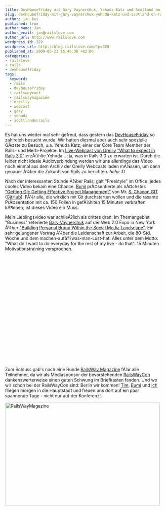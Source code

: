 ```yaml
--- 
title: DevHouseFriday mit Gary Vaynerchuk, Yehuda Katz und Scotland on Rails
slug: devhousefriday-mit-gary-vaynerchuk-yehuda-katz-und-scotland-on-rails
author: jan_kus
published: true
author_name: Jan
author_email: jan@railslove.com
author_url: http://www.railslove.com
wordpress_id: 329
wordpress_url: http://blog.railslove.com/?p=329
published_at: 2009-05-23 16:46:38 +02:00
categories: 
- railslove
- rails
- devhousefriday
tags: 
  keyword: 
  - rails
  - devhousefriday
  - railswayconf
  - railswaymagazine
  - oreilly
  - webcast
  - gary
  - yehuda
  - scottlandonrails
---
```

Es hat uns wieder mal sehr gefreut, dass gestern das <a href="http://www.facebook.com/group.php?gid=57051643796">DevHouseFriday</a> so zahlreich besucht wurde. Wir hatten diesmal aber auch sehr spezielle G&Atilde;&curren;ste zu Besuch, u.a. Yehuda Katz, einer der Core Team Member der Rails- und Merb-Projekte. Im <a href="http://oreilly.com/webcasts/">Live-Webcast von Oreilly</a> <a href="http://www.oreillynet.com/pub/e/1338">"What to expect in Rails 3.0"</a> erz&Atilde;&curren;hlte Yehuda .. tja, was in Rails 3.0 zu erwarten ist. Durch die leider nicht ideale Audioverbindung werden wir uns allerdings das Video noch einmal aus dem Archiv der Oreilly Webcasts laden m&Atilde;&frac14;ssen, um dann genauer &Atilde;&frac14;ber die Zukunft von Rails zu berichten. *hehe* :D 

Nach der interessanten Stunde &Atilde;&frac14;ber Rails, galt "Freestyle" im Office: jedes cooles Video bekam eine Chance. <a href="http://twitter.com/bumi">Bumi</a> pr&Atilde;&curren;sentierte als n&Atilde;&curren;chstes <a href="http://scotland-on-rails.s3.amazonaws.com/1A02_Scott_Chacon.mp4">"Getting Git: Getting Effective Project Management"</a> von Mr. <a href="http://github.com/schacon">S. Chacon GIT</a> (<a href="http://github.com/">GitHub</a>). F&Atilde;&frac14;r alle, die wirklich mit Git durchstarten wollen und die rasante Pr&Atilde;&curren;sentation mit ca. 150 Folien in gef&Atilde;&frac14;hlten 15 Minuten verkraften k&Atilde;&para;nnen, ist dieses Video ein Muss.

Mein Lieblingsvideo war schlie&Atilde;?lich als drittes dran: Im Themengebiet "Business" referierte <a href="http://twitter.com/garyvee">Gary Vaynerchuk</a> auf der Web 2.0 Expo in New York &Atilde;&frac14;ber <a href="http://www.youtube.com/watch?v=EhqZ0RU95d4">"Building Personal Brand Within the Social Media Landscape"</a>. Ein sehr gelungener Vortrag &Atilde;&frac14;ber die Leidenschaft zur Arbeit, die 80-Std. Woche und dem machen-auf&acirc;??was-man-Lust-hat. Alles unter dem Motto: "What do I want to do everyday for the rest of my live - do that". 15 Minuten Motivationstraining versprochen.

<object width="425" height="344"><param name="movie" value="http://www.youtube.com/v/EhqZ0RU95d4&hl=de&fs=1"></param><param name="allowFullScreen" value="true"></param><param name="allowscriptaccess" value="always"></param><embed src="http://www.youtube.com/v/EhqZ0RU95d4&hl=de&fs=1" type="application/x-shockwave-flash" allowscriptaccess="always" allowfullscreen="true" width="425" height="344"></embed></object>

Zum Schluss gab's noch eine Runde <a href="http://it-republik.de/railsway/magazin-ausgaben/Ruby-1.9-000302.html">RailsWay Magazine</a> f&Atilde;&frac14;r alle Teilnehmer, da wir als Mediasponsor der bevorstehenden <a href="http://it-republik.de/conferences/railswaycon/">RailsWayCon</a> dankenswerterweise einen guten Schwung im Briefkasten fanden. Und wo wir schon bei der RailsWayCon sind: Berlin wir kommen! <a href="http://twitter.com/tmschndr">Tim</a>, <a href="http://twitter.com/bumi">Bumi</a> und <a href="http://twitter.com/koos">ich</a> fliegen morgen in die Hauptstadt und freuen uns dort auf ein paar spannende Tage - nicht nur auf der Konferenz!

<a href="http://www.ipernity.com/doc/koos/4930431"><img src="http://u1.ipernity.com/11/04/31/4930431.2516915d.500.jpg" width="500" height="333" alt="RailsWayMagazine" border="0"/></a>
